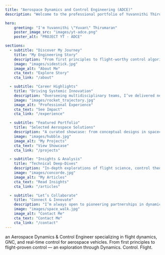 ```yaml
---
title: "Aerospace Dynamics and Control Engineering (ADCE)"
description: "Welcome to the professional portfolio of Yuvannithi Thirumaran."

hero:
    greeting: "I'm Yuvannithi \"Yuvan\" Thirumaran"
    poster_image_src: "images/yt-adce.png"
    poster_alt: "PROJECT YT - ADCE"

sections:
  - subtitle: "Discover My Journey"
    title: "My Engineering Story"
    description: "From first principles to flight-worthy control algorithms, learn how I blend deep theory with hands-on experimentation to push aerospace innovation."
    image: "images/sidestick.jpg"
    image_alt: "About Me"
    cta_text: "Explore Story"
    cta_link: "/about"

  - subtitle: "Career Highlights"
    title: "Driving Systemic Innovation"
    description: "Overseeing multidisciplinary teams, I’ve delivered next-gen guidance, navigation & control solutions—bridging research and real-world missions."
    image: "images/rocket_trajectory.jpg"
    image_alt: "Professional Experience"
    cta_text: "See Impact"
    cta_link: "/experience"

  - subtitle: "Featured Portfolio"
    title: "Selected Aerospace Solutions"
    description: "A curated showcase: from conceptual designs in spacecraft dynamics to implemented autopilot systems, each project exemplifies precision and reliability."
    image: "images/hubble.jpg"
    image_alt: "My Projects"
    cta_text: "View Showcase"
    cta_link: "/projects"

  - subtitle: "Insights & Analysis"
    title: "Technical Deep-Dives"
    description: "In-depth explorations of flight science, control theory breakthroughs, and emerging aerospace trends—packed with charts, code snippets, and case studies."
    image: "images/concorde.jpg"
    image_alt: "My Articles"
    cta_text: "Read Insights"
    cta_link: "/articles"

  - subtitle: "Let’s Collaborate"
    title: "Connect & Innovate"
    description: "I’m always open to pioneering partnerships in dynamics & control. Let’s discuss how we can engineer the next frontier of aerospace together."
    image: "images/space_walk.jpg"
    image_alt: "Contact Me"
    cta_text: "Contact Me"
    cta_link: "/contact"
---
```


an Aerospace Dynamics & Control Engineer specializing in flight dynamics, GNC, and real-time control for aerospace vehicles. From first principles to flight-proven control — an exploration through Dynamics. Control. Flight.
